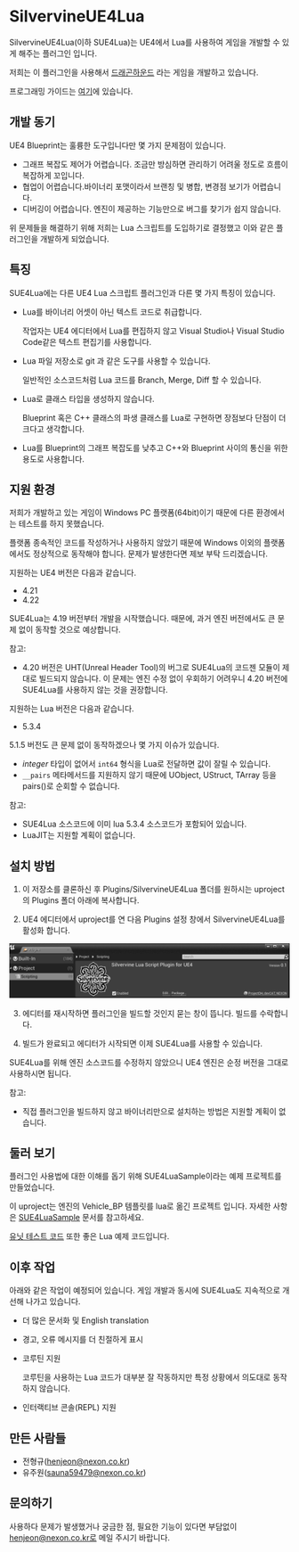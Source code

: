 
SilvervineUE4Lua
================

SilvervineUE4Lua(이하 SUE4Lua)는 UE4에서 Lua를 사용하여 게임을 개발할 수 있게 해주는 플러그인 입니다.

저희는 이 플러그인을 사용해서 [드래곤하운드](https://www.youtube.com/watch?v=m-AS21f7Rao) 라는 게임을 개발하고 있습니다.

프로그래밍 가이드는 [여기](https://github.com/henjeon/SilvervineUE4Lua/blob/master/Plugins/SilvervineUE4Lua/Documents/ProgrammingGuide_ko.md)에 있습니다.

개발 동기
--------

UE4 Blueprint는 훌륭한 도구입니다만 몇 가지 문제점이 있습니다.

* 그래프 복잡도 제어가 어렵습니다. 조금만 방심하면 관리하기 어려울 정도로 흐름이 복잡하게 꼬입니다.
* 협업이 어렵습니다.바이너리 포맷이라서 브랜칭 및 병합, 변경점 보기가 어렵습니다.
* 디버깅이 어렵습니다. 엔진이 제공하는 기능만으로 버그를 찾기가 쉽지 않습니다.

위 문제들을 해결하기 위해 저희는 Lua 스크립트를 도입하기로 결정했고 이와 같은 플러그인을 개발하게 되었습니다.

특징
----

SUE4Lua에는 다른 UE4 Lua 스크립트 플러그인과 다른 몇 가지 특징이 있습니다.

* Lua를 바이너리 어셋이 아닌 텍스트 코드로 취급합니다. 

    작업자는 UE4 에디터에서 Lua를 편집하지 않고 Visual Studio나 Visual Studio Code같은 텍스트 편집기를 사용합니다.

* Lua 파일 저장소로 git 과 같은 도구를 사용할 수 있습니다. 

    일반적인 소스코드처럼 Lua 코드를 Branch, Merge, Diff 할 수 있습니다.

* Lua로 클래스 타입을 생성하지 않습니다. 

    Blueprint 혹은 C++ 클래스의 파생 클래스를 Lua로 구현하면 장점보다 단점이 더 크다고 생각합니다.

* Lua를 Blueprint의 그래프 복잡도를 낮추고 C++와 Blueprint 사이의 통신을 위한 용도로 사용합니다. 

지원 환경
--------

저희가 개발하고 있는 게임이 Windows PC 플랫폼(64bit)이기 때문에 다른 환경에서는 테스트를 하지 못했습니다. 

플랫폼 종속적인 코드를 작성하거나 사용하지 않았기 때문에 Windows 이외의 플랫폼에서도 정상적으로 동작해야 합니다. 문제가 발생한다면 제보 부탁 드리겠습니다. 

지원하는 UE4 버전은 다음과 같습니다.

* 4.21
* 4.22

SUE4Lua는 4.19 버전부터 개발을 시작했습니다. 때문에, 과거 엔진 버전에서도 큰 문제 없이 동작할 것으로 예상합니다.

참고:
* 4.20 버전은 UHT(Unreal Header Tool)의 버그로 SUE4Lua의 코드젠 모듈이 제대로 빌드되지 않습니다. 이 문제는 엔진 수정 없이 우회하기 어려우니 4.20 버전에 SUE4Lua를 사용하지 않는 것을 권장합니다.

지원하는 Lua 버전은 다음과 같습니다.

* 5.3.4

5.1.5 버전도 큰 문제 없이 동작하겠으나 몇 가지 이슈가 있습니다.
* _integer_ 타입이 없어서 `int64` 형식을 Lua로 전달하면 값이 잘릴 수 있습니다.
* `__pairs` 메타메서드를 지원하지 않기 때문에 UObject, UStruct, TArray 등을 pairs()로 순회할 수 없습니다.

참고:
* SUE4Lua 소스코드에 이미 lua 5.3.4 소스코드가 포함되어 있습니다.
* LuaJIT는 지원할 계획이 없습니다.

설치 방법
--------

1. 이 저장소를 클론하신 후 Plugins/SilvervineUE4Lua 폴더를 원하시는 uproject의 Plugins 폴더 아래에 복사합니다.

2. UE4 에디터에서 uproject를 연 다음 Plugins 설정 창에서 SilvervineUE4Lua를 활성화 합니다.

![](Images/EnableSUE4Lua.png)

3. 에디터를 재시작하면 플러그인을 빌드할 것인지 묻는 창이 뜹니다. 빌드를 수락합니다.

4. 빌드가 완료되고 에디터가 시작되면 이제 SUE4Lua를 사용할 수 있습니다. 

SUE4Lua를 위해 엔진 소스코드를 수정하지 않았으니 UE4 엔진은 순정 버전을 그대로 사용하시면 됩니다.

참고:
* 직접 플러그인을 빌드하지 않고 바이너리만으로 설치하는 방법은 지원할 계획이 없습니다.

둘러 보기
--------

플러그인 사용법에 대한 이해를 돕기 위해 SUE4LuaSample이라는 예제 프로젝트를 만들었습니다. 

이 uproject는 엔진의 Vehicle_BP 템플릿를 lua로 옮긴 프로젝트 입니다.
자세한 사항은 [SUE4LuaSample](SUE4LuaSample_ko.md) 문서를 참고하세요.

[유닛 테스트 코드](../Source/SilvervineUE4Lua/Private/Tests) 또한 좋은 Lua 예제 코드입니다.

이후 작업
--------

아래와 같은 작업이 예정되어 있습니다. 게임 개발과 동시에 SUE4Lua도 지속적으로 개선해 나가고 있습니다.

* 더 많은 문서화 및 English translation
* 경고, 오류 메시지를 더 친절하게 표시
* 코루틴 지원

    코루틴을 사용하는 Lua 코드가 대부분 잘 작동하지만 특정 상황에서 의도대로 동작하지 않습니다.

* 인터랙티브 콘솔(REPL) 지원

만든 사람들
------------

* 전형규(henjeon@nexon.co.kr)
* 유주원(sauna59479@nexon.co.kr)

문의하기
-------

사용하다 문제가 발생했거나 궁금한 점, 필요한 기능이 있다면 부담없이 henjeon@nexon.co.kr로 메일 주시기 바랍니다.
